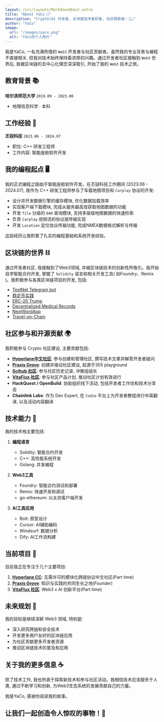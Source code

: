 ```yaml
---
layout: /src/layouts/MarkdownAbout.astro
title: "About YaCo 🚀"
description: "Crypto|AI 开发者, 区块链技术爱好者, 社区探索者~ 🚀☕"
author: "YaCo"
image:
  url: "/images/yaco.png"
  alt: "YaCo的个人照片"
---
```


我是YaCo, 一名充满热情的 `Web3` 开发者与社区贡献者。虽然我的专业背景与编程不直接相关, 但我对技术始终保持着浓厚的兴趣。通过开发者社区接触到 `Web3` 世界后, 我被区块链的去中心化理念深深吸引, 开始了我的 `Web3` 技术之旅。

## 教育背景 📚

**哈尔滨师范大学** `2019.09 - 2023.06`
- 地理信息科学 · 本科

## 工作经验 💼

**丕锐科技** `2023.06 - 2024.07`
- 职位: C++ 研发工程师
- 工作内容: 智能座舱软件开发

## 我的编程起点 🖥️

我的正式编程之路始于智能座舱软件开发。在丕锐科技工作期间 (2023.06 - 2024.07), 我作为 C++ 研发工程师参与了车载地图项目和 `Carplay` 协议的开发: 

- 设计并开发数据引擎的缓存模块, 优化数据加载效率
- 实现客户端下载模块, 完成从服务器高效获取地图数据的功能
- 开发 `Tile` 分级的 `DAO` 查询模块, 支持多层级地图数据的快速检索
- 负责 `Carplay` 视频流的协议层传输实现
- 开发 `Location` 定位协议传输功能, 完成NMEA数据格式解析与传输

这段经历让我积累了扎实的编程基础和系统开发经验。

## 区块链的世界 ⛓️

通过开发者社区, 我接触到了Web3领域, 并被区块链技术的创新性所吸引。我开始自学智能合约开发, 掌握了 `Solidity` 语言和相关开发工具( 如Foundry、Remix )。我积极参与各类区块链项目的开发, 包括: 

- [TestNet Telegram bot](https://t.me/VitaFlux_Faucet_bot)
- [稳定币实践](https://sepolia.etherscan.io/address/0xED0dA07064546F7D12b169a1Bd1548016aD06829)
- [ERC-20 Trump](https://sepolia.etherscan.io/address/0x619010ce97fd38c0e058687cf3e3a3d45da8214a)
- [Decentralized Medical Records](https://github.com/hackathon-Decentralized-Medical-Records)
- [NextWordApp](https://github.com/NextWordApp)
- [Travel-on-Chain](https://github.com/Travel-on-chain)

## 社区参与和开源贡献 🌍

我积极参与 Crypto 社区建设, 主要贡献包括: 

- **[Hyperlane中文社区](Hyperlane.cc)**: 参与创建和管理社区, 撰写技术文章并解答开发者疑问
- **[Praxis Grove](https://github.com/PraxisGrove)**: 创建并推动社区建设, 起源于305 playground
- **[Scihub 社区](https://t.me/WTFDeSci)**: 参与社区历史记录, 冲推组组长
- **[VitaFlux 社区](https://t.me/+dpMW4p-s1lAxNTNl)**: 参与社区产品计划, 推动社区计划有效进行
- **HackQuest / OpenBuild**: 协助组织线下活动, 包括开发者工作坊和技术分享会
- **Chainlink Labs**: 作为 Dev Expert, 在 `Codio` 平台上为开发者教程进行中英翻译, 以及活动内容翻译


## 技术能力 🧠

我的技术栈主要包括:

1. **编程语言**
   - Solidity: 智能合约开发
   - C++: 高性能系统开发
   - Golang: 并发编程

2. **Web3工具**
   - Foundry: 智能合约测试和部署
   - Remix: 快速开发和调试
   - go-ethereum: 以太坊客户端开发

3. **AI工具应用**
   - Bolt: 原型设计
   - Cursor: AI辅助编码
   - Windsurf: 数据分析
   - Dify: AI工作流构建

## 当前项目 🚀

目前我正在专注于几个主要项目: 

1. **[Hyperlane CC](Hyperlane.cc)**: 无需许可的模块化跨链协议中文社区(Part time)
2. **[Praxis Grove](https://github.com/PraxisGrove)**: 知识与实践的共同生长之地(Founder)
3. **[VitaFlux 社区](https://t.me/+dpMW4p-s1lAxNTNl)**: Web3 x AI 创新平台(Part time)

## 未来规划 🎯

我的目标是继续深耕 Web3 领域, 特别是: 

- 深入研究跨链和安全技术
- 开发更多用户友好的区块链应用
- 为社区贡献更多开发者资源
- 推动区块链技术的普及和应用

## 关于我的更多信息 ☕

除了技术工作, 我也热衷于探索新技术和参与社区活动。我相信技术应该服务于人类, 通过不断学习和创新, 为Web3生态系统的发展贡献自己的力量。

我是YaCo, 感谢你阅读我的故事。

## 让我们一起创造令人惊叹的事物！🚀 